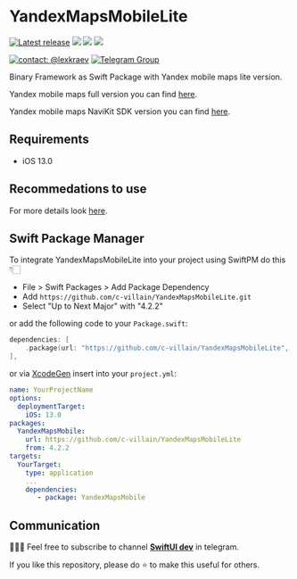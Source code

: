 # YandexMapsMobileLite

[![Latest release](https://img.shields.io/github/v/release/c-villain/YandexMapsMobileLite?color=brightgreen&label=version)](https://github.com/c-villain/YandexMapsMobileLite/releases/latest)
[![](https://img.shields.io/endpoint?url=https%3A%2F%2Fswiftpackageindex.com%2Fapi%2Fpackages%2Fc-villain%2FYandexMapsMobileLite%2Fbadge%3Ftype%3Dswift-versions)](https://swiftpackageindex.com/c-villain/YandexMapsMobileLite)
[![](https://img.shields.io/endpoint?url=https%3A%2F%2Fswiftpackageindex.com%2Fapi%2Fpackages%2Fc-villain%2FYandexMapsMobileLite%2Fbadge%3Ftype%3Dplatforms)](https://swiftpackageindex.com/c-villain/YandexMapsMobileLite)
[![](https://img.shields.io/badge/SPM-supported-DE5C43.svg?color=brightgreen)](https://swift.org/package-manager/)

[![contact: @lexkraev](https://img.shields.io/badge/contact-%40lexkraev-blue.svg?style=flat)](https://t.me/lexkraev)
[![Telegram Group](https://img.shields.io/endpoint?color=neon&style=flat-square&url=https%3A%2F%2Ftg.sumanjay.workers.dev%2Fswiftui_dev)](https://telegram.dog/swiftui_dev)

Binary Framework as Swift Package with Yandex mobile maps lite version.

Yandex mobile maps full version you can find [here](https://github.com/c-villain/YandexMapsMobile).

Yandex mobile maps NaviKit SDK version you can find [here](https://github.com/c-villain/YandexMapsMobileNaviKit).

## Requirements

- iOS 13.0

## Recommedations to use

For more details look [here](https://github.com/c-villain/YandexMapsMobile#recommedations-to-use).

## Swift Package Manager

To integrate YandexMapsMobileLite into your project using SwiftPM do this 👇🏻

- File > Swift Packages > Add Package Dependency
- Add `https://github.com/c-villain/YandexMapsMobileLite.git`
- Select "Up to Next Major" with "4.2.2"

or add the following code to your `Package.swift`:

```swift
dependencies: [
    .package(url: "https://github.com/c-villain/YandexMapsMobileLite", from: "4.2.2"),
],
```
or via [XcodeGen](https://github.com/yonaskolb/XcodeGen) insert into your `project.yml`:

```yaml
name: YourProjectName
options:
  deploymentTarget:
    iOS: 13.0
packages:
  YandexMapsMobile:
    url: https://github.com/c-villain/YandexMapsMobileLite
    from: 4.2.2
targets:
  YourTarget:
    type: application
    ...
    dependencies:
       - package: YandexMapsMobile
```

## Communication

👨🏻‍💻 Feel free to subscribe to channel **[SwiftUI dev](https://t.me/swiftui_dev)** in telegram.

If you like this repository, please do :star: to make this useful for others.
